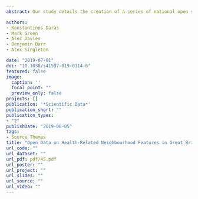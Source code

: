 ```yaml
---
abstract: Our study details the creation of a series of national open source low-level geographical measures of accessibility to health-related features for Great Britain. We create 14 measures across three domains- retail environment (fast food outlets, gambling outlets, pubs/bars/nightclubs, off-licences, tobacconists), health services (General Practitioners, pharmacies, dentists, hospitals, leisure centres) and the physical environment (green space and air quality). Using the network analysis process of Routino, postcode accessibility (km) to each of these features were calculated for the whole of Great Britain. An average score for each domain was calculated and subsequently combined to form an overall Index highlighting ‘Access to Healthy Assets and Hazards’. We find the most accessible healthy areas are concentrated in the periphery of the urban cores, whilst the least accessible healthy areas are located in the urban cores and the rural areas. The open data resource is important for researchers and policy makers alike with an interest in measuring the role of spatial features on health.

authors:
- Konstantinos Daras
- Mark Green
- Alec Davies
- Benjamin Barr
- Alex Singleton 

date: "2019-07-01"
doi: "10.1038/s41597-019-0114-6"
featured: false
image:
  caption: ''
  focal_point: ""
  preview_only: false
projects: []
publication: '*Scientific Data*'
publication_short: ""
publication_types:
- "2"
publishDate: "2019-06-05"
tags:
- Source Themes
title: "Open Data on Health-Related Neighbourhood Features in Great Britain."
url_code: ""
url_dataset: ""
url_pdf: pdf/45.pdf
url_poster: ""
url_project: ""
url_slides: ""
url_source: ""
url_video: ""
---
```


